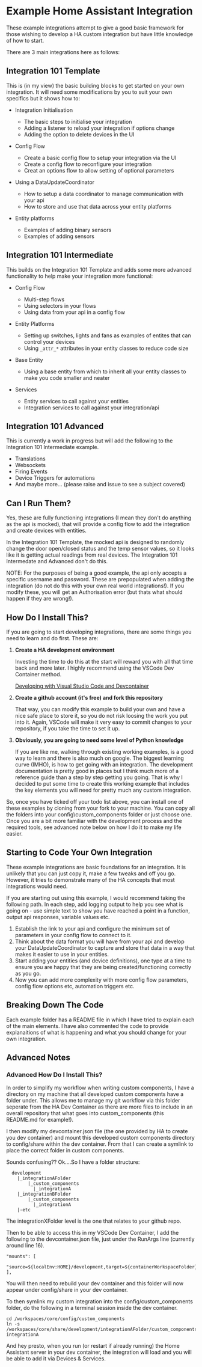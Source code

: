 # Example Home Assistant Integration

These example integrations attempt to give a good basic framework for those wishing to develop a HA custom integration but have little knowledge of how to start.

There are 3 main integrations here as follows:

## Integration 101 Template

  This is (in my view) the basic building blocks to get started on your own integration.  It will need some modifications by you to suit your own specifics but it shows how to:

- Integration Initialisation
  - The basic steps to initialise your integration
  - Adding a listener to reload your integration if options change
  - Adding the option to delete devices in the UI

- Config Flow
  - Create a basic config flow to setup your integration via the UI
  - Create a config flow to reconfigure your integration
  - Creat an options flow to allow setting of optional parameters

- Using a DataUpdateCoordinator 
  - How to setup a data coordinator to manage communication with your api
  - How to store and use that data across your entity platforms

- Entity platforms
  - Examples of adding binary sensors
  - Examples of adding sensors

## Integration 101 Intermediate

This builds on the Integration 101 Template and adds some more advanced functionality to help make your integration more functional:

- Config Flow
  - Multi-step flows
  - Using selectors in your flows
  - Using data from your api in a config flow

- Entity Platforms
  - Setting up switches, lights and fans as examples of entites that can control your devices
  - Using `_attr_*` attributes in your entity classes to reduce code size

- Base Entity
  - Using a base entity from which to inherit all your entity classes to make you code smaller and neater

- Services
  - Entity services to call against your entities
  - Integration services to call against your integration/api

## Integration 101 Advanced

This is currently a work in progress but will add the following to the Integration 101 Intermediate example.

- Translations
- Websockets
- Firing Events
- Device Triggers for automations
- And maybe more... (please raise and issue to see a subject covered)


## Can I Run Them?

Yes, these are fully functioning integrations (I mean they don't do anything as the api is mocked), that will provide a config flow to add the integration and create devices with entities.

In the Integration 101 Template, the mocked api is designed to randomly change the door open/closed status and the temp sensor values, so it looks like it is getting actual readings from real devices.  The Integration 101 Intermedate and Advanced don't do this.

NOTE: For the purposes of being a good example, the api only accepts a specific username and password.  These are prepopulated when adding the integration (do not do this with your own real world integrations!).  If you modify these, you will get an Authorisation error (but thats what should happen if they are wrong!).

## How Do I Install This?

If you are going to start developing integrations, there are some things you need to learn and do first.  These are:

1. **Create a HA development environment**

   Investing the time to do this at the start will reward you with all that time back and more later.  I highly recommend using the VSCode Dev Container method.

   [Developing with Visual Studio Code and Devcontainer](https://developers.home-assistant.io/docs/development_environment#developing-with-visual-studio-code--devcontainer)

2. **Create a github account (it's free) and fork this repository**

    That way, you can modify this example to build your own and have a nice safe place to store it, so you do not risk loosing the work you put into it.  Again, VSCode will make it very easy to commit changes to your repository, if you take the time to set it up.

3. **Obviously, you are going to need some level of Python knowledge**

    If you are like me, walking through existing working examples, is a good way to learn and there is also much on google.  The biggest learning curve (IMHO), is how to get going with an integration.  The development documentation is pretty good in places but I think much more of a reference guide than a step by step getting you going.  That is why I decided to put some time to create this working example that includes the key elements you will need for pretty much any custom integration.

So, once you have ticked off your todo list above, you can install one of these examples by cloning from your fork to your machine.  You can copy all the folders into your config\custom_components folder or just choose one.  Once you are a bit more familiar with the development process and the required tools, see advanced note below on how I do it to make my life easier.

## Starting to Code Your Own Integration

These example integrations are basic foundations for an integration.  It is unlikely that you can just copy it, make a few tweaks and off you go.  However, it tries to demonstrate many of the HA concepts that most integrations would need.

If you are starting out using this example, I would recommend taking the following path.  In each step, add logging output to help you see what is going on - use simple text to show you have reached a point in a function, output api responses, variable values etc.

1. Establish the link to your api and configure the minimum set of parameters in your config flow to connect to it.
2. Think about the data format you will have from your api and develop your DataUpdateCoordinator to capture and store that data in a way that makes it easier to use in your entities.
3. Start adding your entities (and device definitions), one type at a time to ensure you are happy that they are being created/functioning correctly as you go.
4. Now you can add more complexity with more config flow parameters, config flow options etc, automation triggers etc.

## Breaking Down The Code

Each example folder has a README file in which I have tried to explain each of the main elements.  I have also commented the code to provide explanaitions of what is happening and what you should change for your own integration.

## Advanced Notes

### Advanced How Do I Install This?

In order to simplify my workflow when writing custom components, I have a directory on my machine that all developed custom components have a folder under.  This allows me to manage my git workflow via this folder seperate from the HA Dev Container as there are more files to include in an overall repository that what goes into custom_components (this README.md for example!).

I then modify my devcontainer.json file (the one provided by HA to create you dev container) and mount this developed custom components directory to config/share within the dev container.
From that I can create a symlink to place the correct folder in custom components.

Sounds confusing??  Ok....So I have a folder structure:

```text
  development
    |_integrationAFolder
        |_custom_components
          |_integrationA
    |_integrationBFolder
        |_custom_components
          |_integrationA
    |-etc
```

The integrationXFolder level is the one that relates to your github repo.

Then to be able to access this in my VSCode Dev Container, I add the following to the devcontainer.json file, just under the RunArgs line (currently around line 16).

```text
"mounts": [
  "source=${localEnv:HOME}/development,target=${containerWorkspaceFolder}/share/development,type=bind",
],
```

You will then need to rebuild your dev container and this folder will now appear under config/share in your dev container.

To then symlink my custom integration into the config/custom_components folder, do the following in a terminal session inside the dev container.

```text
cd /workspaces/core/config/custom_components
ln -s /workspaces/core/share/development/integrationAFolder/custom_components/integrationA integrationA
```

And hey presto, when you run (or restart if already running) the Home Assistant server in your dev container, the integration will load and you will be able to add it via Devices & Services.
